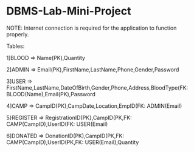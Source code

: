 # DBMS-Lab-Mini-Project
NOTE: Internet connection is required for the application to function properly.


Tables:

1]BLOOD => Name(PK),Quantity

2]ADMIN => Email(PK),FirstName,LastName,Phone,Gender,Password

3]USER => FirstName,LastName,DateOfBirth,Gender,Phone,Address,BloodType(FK: BLOOD(Name),Email(PK),Password

4]CAMP => CampID(PK),CampDate,Location,EmpID(FK: ADMIN(Email)

5}REGISTER => RegistrationID(PK},CampID(PK,FK: CAMP(CampID),UserID(FK: USER(Email)

6]DONATED => DonationID(PK),CampID(PK,FK: CAMP(CampID),UserID(PK,FK: USER(Email),Quantity

